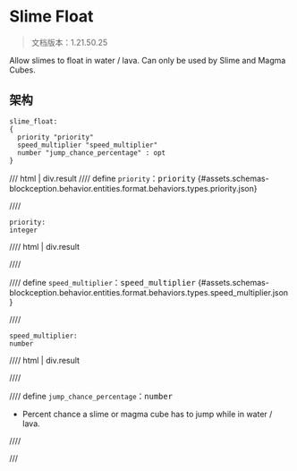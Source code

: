 # Slime Float

> 文档版本：1.21.50.25

Allow slimes to float in water / lava. Can only be used by Slime and Magma Cubes.

## 架构

```mcschema
slime_float:
{
  priority "priority"
  speed_multiplier "speed_multiplier"
  number "jump_chance_percentage" : opt
}

```

/// html | div.result
//// define
`priority`：<samp>priority</samp> {#assets.schemas-blockception.behavior.entities.format.behaviors.types.priority.json}


////

```mcschema
priority:
integer

```

//// html | div.result

////



//// define
`speed_multiplier`：<samp>speed_multiplier</samp> {#assets.schemas-blockception.behavior.entities.format.behaviors.types.speed_multiplier.json}


////

```mcschema
speed_multiplier:
number

```

//// html | div.result

////



//// define
`jump_chance_percentage`：<samp>number</samp>

- Percent chance a slime or magma cube has to jump while in water / lava.


////


///

